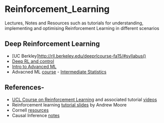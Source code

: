 # Reinforcement_Learning
Lectures, Notes and Resources such as tutorials for understanding, implementing and optimising Reinforcement Learning in different scenarios

## Deep Reinforcement Learning
- [UC Berkley]http://rll.berkeley.edu/deeprlcourse-fa15/#syllabus()
- [Deep RL and control](http://www.cs.cmu.edu/~rsalakhu/10703/)
- [Intro to Advanced ML](https://sites.google.com/site/10715advancedmlintro2017f/lectures)
- Advacned ML [course](https://www.cs.cmu.edu/~epxing/Class/10715/lecture.html)
- [Intermediate Statistics](http://www.stat.cmu.edu/~larry/=stat705/)
## References-
- [UCL Course on Reinforcement Learning](http://www0.cs.ucl.ac.uk/staff/D.Silver/web/Teaching.html) and associated tutorial [videos](https://www.youtube.com/channel/UCP7jMXSY2xbc3KCAE0MHQ-A/videos)
- Reinforcement learning [tutorial slides](http://www.cs.cmu.edu/~./awm/tutorials/rl.html) by Andrew Moore
- Cornell [resources](http://www.cs.cornell.edu/courseinfo/listofcscourses)
- Causal Inference [notes](http://web.mit.edu/teppei/www/teaching/Keio2016/)
